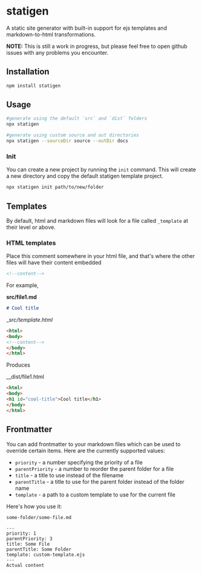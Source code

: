 # statigen
A static site generator with built-in support for ejs templates and markdown-to-html transformations.

**NOTE:** This is still a work in progress, but please feel free to open github issues with any problems you encounter.

## Installation
```bash
npm install statigen
```

## Usage

```bash
#generate using the default `src` and `dist` folders
npx statigen

#generate using custom source and out directories
npx statigen --sourceDir source --outDir docs
```

### Init
You can create a new project by running the `init` command. This will create a new directory and copy the default statigen template project.

```bash
npx statigen init path/to/new/folder
```

## Templates
By default, html and markdown files will look for a file called `_template` at their level or above.

### HTML templates
Place this comment somewhere in your html file, and that's where the other files will have their content embedded
```html
<!--content-->
```

For example,

__src/file1.md__
```markdown
# Cool title
```

__src/_template.html__
```html
<html>
<body>
<!--content-->
</body>
</html>
```

Produces

__dist/file1.html
```html
<html>
<body>
<h1 id="cool-title">Cool title</h1>
</body>
</html>
```

## Frontmatter

You can add frontmatter to your markdown files which can be used to override certain items. Here are the currently supported values:

- `priority` - a number specifying the priority of a file
- `parentPriority` - a number to reorder the parent folder for a file
- `title` - a title to use instead of the filename
- `parentTitle` - a title to use for the parent folder instead of the folder name
- `template` - a path to a custom template to use for the current file

Here's how you use it:

`some-folder/some-file.md`
```
---
priority: 1
parentPriority: 3
title: Some File
parentTitle: Some Folder
template: custom-template.ejs
---
Actual content
```
